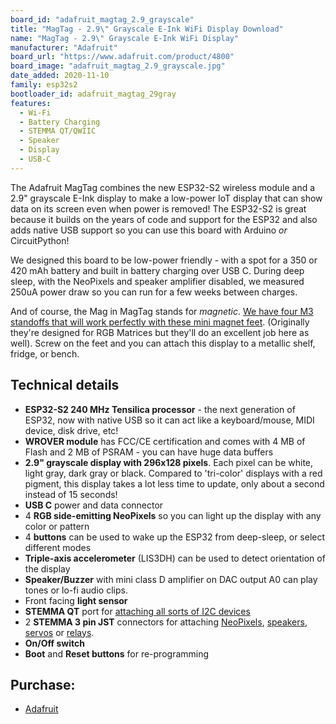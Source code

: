 ```yaml
---
board_id: "adafruit_magtag_2.9_grayscale"
title: "MagTag - 2.9\" Grayscale E-Ink WiFi Display Download"
name: "MagTag - 2.9\" Grayscale E-Ink WiFi Display"
manufacturer: "Adafruit"
board_url: "https://www.adafruit.com/product/4800"
board_image: "adafruit_magtag_2.9_grayscale.jpg"
date_added: 2020-11-10
family: esp32s2
bootloader_id: adafruit_magtag_29gray
features:
  - Wi-Fi
  - Battery Charging
  - STEMMA QT/QWIIC
  - Speaker
  - Display
  - USB-C
---
```


The Adafruit MagTag combines the new ESP32-S2 wireless module and a 2.9" grayscale E-Ink display to make a low-power IoT display that can show data on its screen even when power is removed! The ESP32-S2 is great because it builds on the years of code and support for the ESP32 and also adds native USB support so you can use this board with Arduino _or_ CircuitPython!

We designed this board to be low-power friendly - with a spot for a 350 or 420 mAh battery and built in battery charging over USB C. During deep sleep, with the NeoPixels and speaker amplifier disabled, we measured 250uA power draw so you can run for a few weeks between charges.

And of course, the Mag in MagTag stands for _magnetic_. [We have four M3 standoffs that will work perfectly with these mini magnet feet](https://www.adafruit.com/product/4631). (Originally they're designed for RGB Matrices but they'll do an excellent job here as well). Screw on the feet and you can attach this display to a metallic shelf, fridge, or bench.

## Technical details

 * **ESP32-S2 240 MHz Tensilica processor** - the next generation of ESP32, now with native USB so it can act like a keyboard/mouse, MIDI device, disk drive, etc!
 * **WROVER module** has FCC/CE certification and comes with 4 MB of Flash and 2 MB of PSRAM - you can have huge data buffers
 * **2.9" grayscale display with 296x128 pixels**. Each pixel can be white, light gray, dark gray or black. Compared to 'tri-color' displays with a red pigment, this display takes a lot less time to update, only about a second instead of 15 seconds!
 * **USB C** power and data connector
 * 4 **RGB side-emitting NeoPixels** so you can light up the display with any color or pattern
 * 4 **buttons** can be used to wake up the ESP32 from deep-sleep, or select different modes
 * **Triple-axis accelerometer** (LIS3DH) can be used to detect orientation of the display
 * **Speaker/Buzzer** with mini class D amplifier on DAC output A0 can play tones or lo-fi audio clips.
 * Front facing **light sensor**
 * **STEMMA QT** port for [attaching all sorts of I2C devices](https://www.adafruit.com/stemma)
 * 2 **STEMMA 3 pin JST** connectors for attaching [NeoPixels](https://www.adafruit.com/product/3919), [speakers](https://www.adafruit.com/product/3885), [servos](https://www.adafruit.com/product/4326) or [relays](https://www.adafruit.com/product/4409).
 * **On/Off switch**
 * **Boot** and **Reset buttons** for re-programming

## Purchase:

* [Adafruit](https://www.adafruit.com/product/4800)
